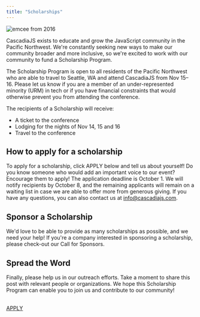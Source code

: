 ```yaml
---
title: "Scholarships"
---
```

![emcee from 2016](https://cdn-images-1.medium.com/max/1600/1*aJrwpWdgyL6-nrSr-HOmXQ.jpeg)

CascadiaJS exists to educate and grow the JavaScript community in the Pacific Northwest. We're constantly seeking new ways to make our community broader and more inclusive, so we're excited to work with our community to fund a Scholarship Program.

The Scholarship Program is open to all residents of the Pacific Northwest who are able to travel to Seattle, WA and attend CascadiaJS from Nov 15–16. Please let us know if you are a member of an under-represented minority (URM) in tech or if you have financial constraints that would otherwise prevent you from attending the conference.

The recipients of a Scholarship will receive:
* A ticket to the conference
* Lodging for the nights of Nov 14, 15 and 16
* Travel to the conference

## How to apply for a scholarship
To apply for a scholarship, click APPLY below and tell us about yourself! Do you know someone who would add an important voice to our event? Encourage them to apply! The application deadline is October 1. We will notify recipients by October 8, and the remaining applicants will remain on a waiting list in case we are able to offer more from generous giving. If you have any questions, you can also contact us at info@cascadiajs.com.

## Sponsor a Scholarship
We'd love to be able to provide as many scholarships as possible, and we need your help! If you're a company interested in sponsoring a scholarship, please check-out our Call for Sponsors.

## Spread the Word
Finally, please help us in our outreach efforts. Take a moment to share this post with relevant people or organizations. We hope this Scholarship Program can enable you to join us and contribute to our community!

<p><br/><a class="cta" href="/submit-scholarship">APPLY</a></p>
